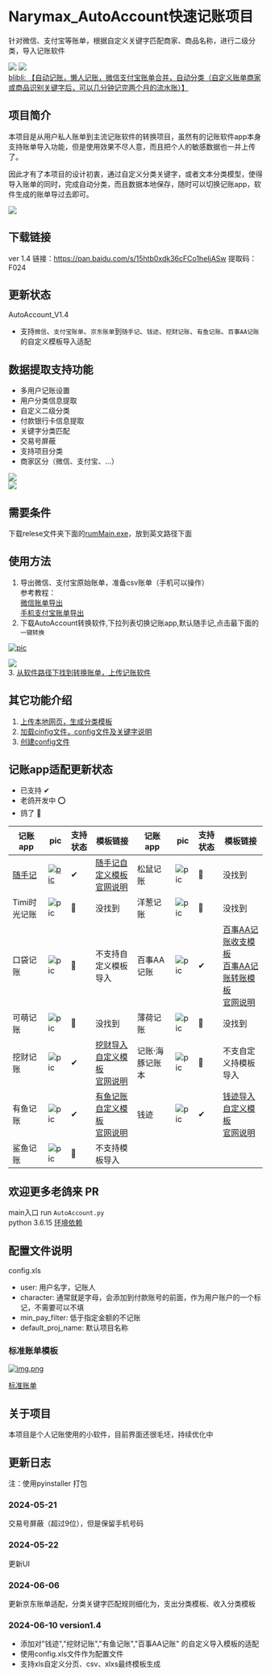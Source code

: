 # Narymax_AutoAccount快速记账项目
针对微信、支付宝等账单，根据自定义关键字匹配商家、商品名称，进行二级分类，导入记账软件

[![](res/img/ico/5050/github.png)](https://github.com/Narymax/Narymax_AutoAccount)
[![](res/img/ico/5050/gitee.png)](https://gitee.com/Naymax/Narymax_AutoAccount)
</br>
[blibli: 【自动记账，懒人记账，微信支付宝账单合并，自动分类（自定义账单商家或商品识别关键字后，可以几分钟记完两个月的流水账）】]( https://www.bilibili.com/video/BV13JTge4Emi/?share_source=copy_web&vd_source=8501da08a2b809d0ff4d9cc3d78c6643)
## 项目简介
本项目是从用户私人账单到主流记账软件的转换项目，虽然有的记账软件app本身支持账单导入功能，但是使用效果不尽人意，而且把个人的敏感数据也一并上传了。

因此才有了本项目的设计初衷，通过自定义分类关键字，或者文本分类模型，使得导入账单的同时，完成自动分类，而且数据本地保存，随时可以切换记账app，软件生成的账单导过去即可。


![](res/diagram/diagram.png)

## 下载链接
ver 1.4
链接：https://pan.baidu.com/s/15htb0xdk36cFCo1heIjASw 提取码：F024 
## 更新状态
AutoAccount_V1.4
- 支持```微信```、```支付宝账单```、```京东账单```到```随手记```、```钱迹```、```挖财记账```、```有鱼记账```、```百事AA记账```的自定义模板导入适配

## 数据提取支持功能
- 多用户记账设置
- 用户分类信息提取
- 自定义二级分类
- 付款银行卡信息提取
- 关键字分类匹配
- 交易号屏蔽
- 支持项目分类
- 商家区分（微信、支付宝、...）

![](res/img/ico/intro.jpg)
</br>
![](res/img/sui_panchart.png)

## 需要条件
下载relese文件夹下面的[rumMain.exe](release/AutoAccount.exe)，放到英文路径下面 

## 使用方法
1. 导出微信、支付宝原始账单，准备csv账单（手机可以操作）  
参考教程：  
[微信账单导出](https://docs.qianjiapp.com/other/import_guide_weixin.html)  
[手机支付宝账单导出](https://docs.qianjiapp.com/other/import_guide_alipay_app.html)  
2. 下载AutoAccount转换软件,下拉列表切换记账app,默认随手记,点击最下面的```一键转换```   

[![pic](res/img/ico.png)](release/AutoAccount.exe)   

![](res/img/mainwindow_V1.2.png)  
3. [从软件路径下找到转换账单，上传记账软件](#记账app适配更新状态)

## 其它功能介绍
1. [上传本地网页，生成分类模板](doc/sui_html_to_xls.md)
2. [加载cinfig文件，config文件及关键字说明](doc/user_config.md)
3. [创建config文件](doc/create_config.md)



## 记账app适配更新状态

* 已支持    ✔
* 老鸽开发中 ⭕
* 鸽了 🦆

| 记账app    | pic                   | 支持状态       | 模板链接                                                                                                             |记账app    | pic                 | 支持状态      | 模板链接                                                                                                                                                                                        |
|----------|----------------------------------|------------|------------------------------------------------------------------------------------------------------------------|---------|--------------------------|-----------|---------------------------------------------------------------------------------------------------------------------------------------------------------------------------------------------|
| [随手记](doc/sui.md)  | [![pic](res/img100x100/随手记-记账就用随手记.png)](doc/sui.md) | ✔          | [随手记自定义模板](res/target_app_tample/随手记导入模板-自定义.xls)  <br> [官网说明](https://www.sui.com/data/standard_data_import.do) | 松鼠记账     | ![pic](res/img100x100/松鼠记账-极速记账软件财务管家.png)          | 🦆        | 没找到                                                                                                                                                                                         |
 | Timi时光记账 | ![pic](res/img100x100/Timi时光记账.png)                 | 🦆         | 没找到                                                                                                              | 洋葱记账     | ![pic](res/img100x100/洋葱记账-超简单的安全理财记账软件.png)        | 🦆        | 没找到                                                                                                                                                                                         |
 | 口袋记账     | ![pic](res/img100x100/口袋记账-懂记账会生活.png)              | 🦆 |                   不支持自定义模板导入                                                                                               | 百事AA记账   | ![pic](res/img100x100/百事AA记账-多人智能记账APP，云记账更安全.png)  | ✔         | [百事AA记账收支模板](res/target_app_tample/百事AA记账V1/收入支出导入模板-v3.xlsx) <br>  [百事AA记账转账模板](res/target_app_tample/百事AA记账V1/转账导入模板.xlsx) <br>  [官网说明](https://aa.bestrie.com/user/project/import/index) |
 | 可萌记账     | ![pic](res/img100x100/可萌记账Plus-简单好用的记账软件.png)       | 🦆         | 没找到                                                                                                              | 薄荷记账     | ![pic](res/img100x100/薄荷记账-记账本软件.png)               | 🦆        | 没找到                                                                                                                                                                                         |
 | 挖财记账     | ![pic](res/img100x100/挖财记账-好用的存钱记账软件.png)           | ✔         | [挖财导入自定义模板](res/target_app_tample/挖财导入模板-自定义.xls)    <br> [官网说明](https://jz.wacaijizhang.com/jz-pc/import)       | 记账·海豚记账本 | ![pic](res/img100x100/记账·海豚记账本：极简记账软件.png)          | 🦆|                      不支自定义持模板导入                                                                                                                                                                        |
 | 有鱼记账     | ![pic](res/img100x100/有鱼记账-记账本软件.png)               | ✔         | [有鱼记账自定义模板](res/target_app_tample/有鱼记账导入模板-自定义.xls)    <br>   [官网说明](https://jz.yofish.com/jzweb/import)         | 钱迹       | ![pic](res/img100x100/钱迹-存钱记账小能手.png)               | ✔          | [钱迹导入自定义模板](res/target_app_tample/钱迹导入模板-自定义_V6.csv)  <br> [官网说明](https://docs.qianjiapp.com/other/import_templete.html)                                                                    |
 | 鲨鱼记账     | ![pic](res/img100x100/鲨鱼记账-3秒钟快速记账手机助手.png)         |   🦆  |            不支持模板导入                                                                                                      |


## 欢迎更多老鸽来 PR
main入口
run  ```AutoAccount.py```
</br>
python 3.6.15
[环境依赖](requirements.txt)

## 配置文件说明
config.xls
- user: 用户名字，记账人 
- character: 通常就是字母，会添加到付款账号的前面，作为用户账户的一个标记，不需要可以不填
- min_pay_filter: 低于指定金额的不记账
- default_proj_name: 默认项目名称

### 标准账单模板
[![img.png](res/img/img.png)](doc/标准账单.md)

[标准账单](doc/标准账单.md)
## 关于项目
本项目是个人记账使用的小软件，目前界面还很毛坯，持续优化中

## 更新日志

注：使用pyinstaller 打包
### 2024-05-21
交易号屏蔽（超过9位），但是保留手机号码
### 2024-05-22
更新UI
### 2024-06-06
更新京东账单适配，分类关键字匹配规则细化为，支出分类模板、收入分类模板
### 2024-06-10 version1.4
- 添加对"钱迹","挖财记账","有鱼记账","百事AA记账" 的自定义导入模板的适配
- 使用config.xls文件作为配置文件
- 支持xls自定义分页、csv、xlxs最终模板生成